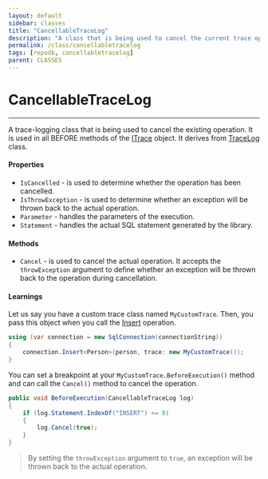 ```yaml
---
layout: default
sidebar: classes
title: "CancellableTraceLog"
description: "A class that is being used to cancel the current trace operation."
permalink: /class/cancellabletracelog
tags: [repodb, cancellabletracelog]
parent: CLASSES
---
```


# CancellableTraceLog

---

A trace-logging class that is being used to cancel the existing operation. It is used in all BEFORE methods of the [ITrace](/interface/itrace) object. It derives from [TraceLog](/class/tracelog) class.

#### Properties

- `IsCancelled` - is used to determine whether the operation has been cancelled.
- `IsThrowException` - is used to determine whether an exception will be thrown back to the actual operation.
- `Parameter` - handles the parameters of the execution.
- `Statement` - handles the actual SQL statement generated by the library.

#### Methods

- `Cancel` - is used to cancel the actual operation. It accepts the `throwException` argument to define whether an exception will be thrown back to the operation during cancellation.

#### Learnings

Let us say you have a custom trace class named `MyCustomTrace`. Then, you pass this object when you call the [Insert](/operation/insert) operation.

```csharp
using (var connection = new SqlConnection(connectionString))
{
    connection.Insert<Person>(person, trace: new MyCustomTrace());
}
```

You can set a breakpoint at your `MyCustomTrace.BeforeExecution()` method and can call the `Cancel()` method to cancel the operation.

```csharp
public void BeforeExecution(CancellableTraceLog log)
{
    if (log.Statement.IndexOf("INSERT") <= 0)
    {
        log.Cancel(true);
    }
}
```

> By setting the `throwException` argument to `true`, an exception will be thrown back to the actual operation.
